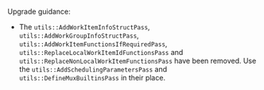 Upgrade guidance:

* The `utils::AddWorkItemInfoStructPass`, `utils::AddWorkGroupInfoStructPass`,
  `utils::AddWorkItemFunctionsIfRequiredPass`,
  `utils::ReplaceLocalWorkItemIdFunctionsPass` and
  `utils::ReplaceNonLocalWorkItemFunctionsPass` have been removed. Use the
  `utils::AddSchedulingParametersPass` and
  `utils::DefineMuxBuiltinsPass` in their place.
